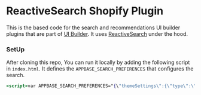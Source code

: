 # ReactiveSearch Shopify Plugin

This is the based code for the search and recommendations UI builder plugins that are part of [UI Builder](https://appbase.io/product/ui-builder/). It uses [ReactiveSearch](https://github.com/appbaseio/reactivesearch) under the hood.

### SetUp
After cloning this repo, You can run it locally by adding the following script in `index.html`. It defines the `APPBASE_SEARCH_PREFERENCES` that configures the search.

```jsx
<script>var APPBASE_SEARCH_PREFERENCES="{\"themeSettings\":{\"type\":\"classic\",\"customCss\":\"\",\"rsConfig\":{\"colors\":{\"primaryColor\":\"#0B6AFF\",\"primaryTextColor\":\"#fff\",\"textColor\":\"#424242\",\"titleColor\":\"#424242\"},\"typography\":{\"fontFamily\":\"default\"}}},\"globalSettings\":{\"currency\":\"USD\",\"showSelectedFilters\":true},\"exportSettings\":{\"exportAs\":\"embed\",\"credentials\":\"b4fdbea71722:46ea953d-79b0-43ec-a1a7-21465f67bff3\",\"openAsPage\":false,\"type\":\"shopify\"},\"resultSettings\":{\"fields\":{\"title\":\"title\",\"description\":\"body_html\",\"price\":\"variants.price\",\"image\":\"image.src\",\"handle\":\"handle\"},\"customMessages\":{\"resultStats\":\"[count] products found in [time] ms\",\"noResults\":\"No Results Found!\"},\"rsConfig\":{\"pagination\":false,\"infiniteScroll\":true}},\"searchSettings\":{\"customMessages\":{\"noResults\":\"No suggestions found for <mark>[term]</mark>\"},\"searchButton\":{\"icon\":\"\",\"text\":\"Click here to search\"},\"fields\":{\"title\":\"title\",\"description\":\"body_html\",\"price\":\"variants.price\",\"image\":\"image.src\",\"handle\":\"handle\"},\"rsConfig\":{\"enablePopularSuggestions\":true}},\"facetSettings\":{\"staticFacets\":[],\"dynamicFacets\":[]},\"syncSettings\":{\"product_sync\":true,\"smartcollection_sync\":true,\"customcollection_sync\":true,\"collect_sync\":false,\"metafield_sync\":false,\"namedtags_sync\":false},\"appbaseSettings\":{\"index\":\"kul-shopify-ecomm\",\"credentials\":\"b4fdbea71722:46ea953d-79b0-43ec-a1a7-21465f67bff3\",\"url\":\"https://appbase-demo-ansible-abxiydt-arc.searchbase.io\"}}";</script>
```
